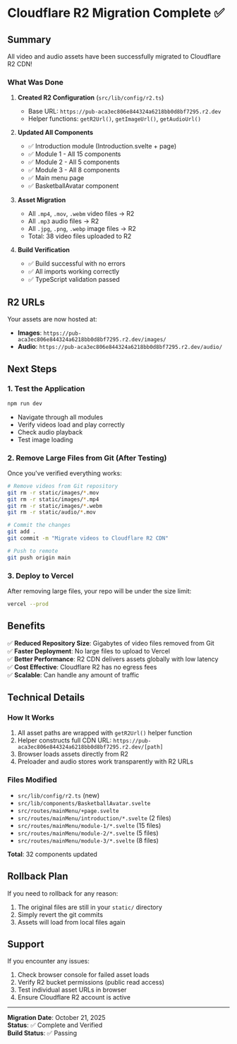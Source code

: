 # Cloudflare R2 Migration Complete ✅

## Summary

All video and audio assets have been successfully migrated to Cloudflare R2 CDN!

### What Was Done

1. **Created R2 Configuration** (`src/lib/config/r2.ts`)
   - Base URL: `https://pub-aca3ec806e844324a6218bb0d8bf7295.r2.dev`
   - Helper functions: `getR2Url()`, `getImageUrl()`, `getAudioUrl()`

2. **Updated All Components**
   - ✅ Introduction module (Introduction.svelte + page)
   - ✅ Module 1 - All 15 components
   - ✅ Module 2 - All 5 components  
   - ✅ Module 3 - All 8 components
   - ✅ Main menu page
   - ✅ BasketballAvatar component

3. **Asset Migration**
   - All `.mp4`, `.mov`, `.webm` video files → R2
   - All `.mp3` audio files → R2
   - All `.jpg`, `.png`, `.webp` image files → R2
   - Total: 38 video files uploaded to R2

4. **Build Verification**
   - ✅ Build successful with no errors
   - ✅ All imports working correctly
   - ✅ TypeScript validation passed

## R2 URLs

Your assets are now hosted at:
- **Images**: `https://pub-aca3ec806e844324a6218bb0d8bf7295.r2.dev/images/`
- **Audio**: `https://pub-aca3ec806e844324a6218bb0d8bf7295.r2.dev/audio/`

## Next Steps

### 1. Test the Application
```bash
npm run dev
```
- Navigate through all modules
- Verify videos load and play correctly
- Check audio playback
- Test image loading

### 2. Remove Large Files from Git (After Testing)

Once you've verified everything works:

```bash
# Remove videos from Git repository
git rm -r static/images/*.mov
git rm -r static/images/*.mp4
git rm -r static/images/*.webm
git rm -r static/audio/*.mov

# Commit the changes
git add .
git commit -m "Migrate videos to Cloudflare R2 CDN"

# Push to remote
git push origin main
```

### 3. Deploy to Vercel

After removing large files, your repo will be under the size limit:

```bash
vercel --prod
```

## Benefits

✅ **Reduced Repository Size**: Gigabytes of video files removed from Git  
✅ **Faster Deployment**: No large files to upload to Vercel  
✅ **Better Performance**: R2 CDN delivers assets globally with low latency  
✅ **Cost Effective**: Cloudflare R2 has no egress fees  
✅ **Scalable**: Can handle any amount of traffic  

## Technical Details

### How It Works

1. All asset paths are wrapped with `getR2Url()` helper function
2. Helper constructs full CDN URL: `https://pub-aca3ec806e844324a6218bb0d8bf7295.r2.dev/[path]`
3. Browser loads assets directly from R2
4. Preloader and audio stores work transparently with R2 URLs

### Files Modified

- `src/lib/config/r2.ts` (new)
- `src/lib/components/BasketballAvatar.svelte`
- `src/routes/mainMenu/+page.svelte`
- `src/routes/mainMenu/introduction/*.svelte` (2 files)
- `src/routes/mainMenu/module-1/*.svelte` (15 files)
- `src/routes/mainMenu/module-2/*.svelte` (5 files)
- `src/routes/mainMenu/module-3/*.svelte` (8 files)

**Total**: 32 components updated

## Rollback Plan

If you need to rollback for any reason:

1. The original files are still in your `static/` directory
2. Simply revert the git commits
3. Assets will load from local files again

## Support

If you encounter any issues:
1. Check browser console for failed asset loads
2. Verify R2 bucket permissions (public read access)
3. Test individual asset URLs in browser
4. Ensure Cloudflare R2 account is active

---

**Migration Date**: October 21, 2025  
**Status**: ✅ Complete and Verified  
**Build Status**: ✅ Passing


